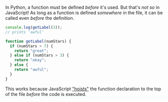 In Python, a function must be defined _before_ it's used. But that's _not so_ in JavaScript! As long as a function is defined _somewhere_ in the file, it can be called even _before_ the definition.

```js
console.log(getLabel(3));
// prints 'awful'

function getLabel(numStars) {
  if (numStars > 7) {
    return "great";
  } else if (numStars > 3) {
    return "okay";
  } else {
    return "awful";
  }
}
```

This works because JavaScript ["hoists"](https://developer.mozilla.org/en-US/docs/Glossary/Hoisting) the function declaration to the top of the file _before_ the code is executed.